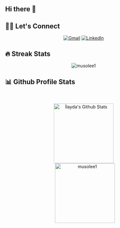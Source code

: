 ## Hi there 👋

## 🙋‍♀️ Let's Connect
<p align="center">
	<a href="mailto:mustafabayramoglu29@gmail.com"><img src="https://img.icons8.com/?size=35&id=124379&format=png" alt="Gmail"/></a>
	<a href="https://www.linkedin.com/in/mustafa-bayramoglu/"><img src="https://img.icons8.com/?size=35&id=60444&format=png" alt="LinkedIn"/></a>
</p>

## 🔥 Streak Stats
<p align="center"><img src="https://github-readme-streak-stats.herokuapp.com/?user=musolee1&theme=algolia" alt="musolee1"  /></p>

## 📊 Github Profile  Stats 

  <br/>
  <p align="center">
    <a href="https://github.com/anuraghazra/github-readme-stats"><img alt="İlayda's Github Stats" src="https://github-readme-stats.vercel.app/api?username=musolee1&show_icons=true&count_private=true&theme=algolia" height="192px"/></a>
<br/>
  &nbsp;
	  <img src="https://github-readme-stats.vercel.app/api/top-langs?username=musolee1&show_icons=true&locale=en&layout=compact&theme=algolia" alt="musolee1" height="192px"/>
  <br/>
 
  </p>

<!--
**musolee1/musolee1** is a ✨ _special_ ✨ repository because its `README.md` (this file) appears on your GitHub profile.

Here are some ideas to get you started: 

- 🔭 I’m currently working on ...
- 🌱 I’m currently learning ...
- 👯 I’m looking to collaborate on ...
- 🤔 I’m looking for help with ...
- 💬 Ask me about ...
- 📫 How to reach me: ...
- 😄 Pronouns: ...
- ⚡ Fun fact: ...
-->
